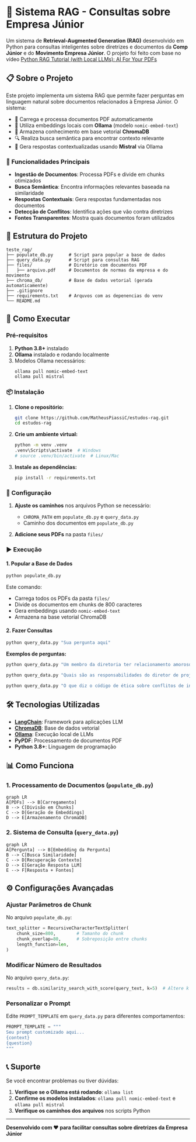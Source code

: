 # 🤖 Sistema RAG - Consultas sobre Empresa Júnior

Um sistema de **Retrieval-Augmented Generation (RAG)** desenvolvido em Python para consultas inteligentes sobre diretrizes e documentos da **Comp Júnior** e do **Movimento Empresa Júnior**. O projeto foi feito com base no vídeo [Python RAG Tutorial (with Local LLMs): AI For Your PDFs](https://www.youtube.com/watch?v=2TJxpyO3ei4)

## 📋 Sobre o Projeto

Este projeto implementa um sistema RAG que permite fazer perguntas em linguagem natural sobre documentos relacionados à Empresa Júnior. O sistema:

- 📄 Carrega e processa documentos PDF automaticamente
- 🧠 Utiliza embeddings locais com **Ollama** (modelo `nomic-embed-text`)
- 💾 Armazena conhecimento em base vetorial **ChromaDB**
- 🔍 Realiza busca semântica para encontrar contexto relevante
- 💬 Gera respostas contextualizadas usando **Mistral** via Ollama

### 🎯 Funcionalidades Principais

- **Ingestão de Documentos**: Processa PDFs e divide em chunks otimizados
- **Busca Semântica**: Encontra informações relevantes baseada na similaridade
- **Respostas Contextuais**: Gera respostas fundamentadas nos documentos
- **Detecção de Conflitos**: Identifica ações que vão contra diretrizes
- **Fontes Transparentes**: Mostra quais documentos foram utilizados

## 📁 Estrutura do Projeto

```
teste_rag/
├── populate_db.py      # Script para popular a base de dados
├── query_data.py       # Script para consultas RAG
├── files/              # Diretório com documentos PDF
│   ├── arquivo.pdf     # Documentos de normas da empresa e do movimento
├── chroma_db/          # Base de dados vetorial (gerada automaticamente)
├── .gitignore
├── requirements.txt    # Arquvos com as depenencias do venv
└── README.md
```

## 🚀 Como Executar

### Pré-requisitos

1. **Python 3.8+** instalado
2. **Ollama** instalado e rodando localmente
3. Modelos Ollama necessários:
   ```bash
   ollama pull nomic-embed-text
   ollama pull mistral
   ```

### 📦 Instalação

1. **Clone o repositório:**
   ```bash
   git clone https://github.com/MatheusPiassiC/estudos-rag.git
   cd estudos-rag
   ```

2. **Crie um ambiente virtual:**
   ```bash
   python -m venv .venv
   .venv\Scripts\activate  # Windows
   # source .venv/bin/activate  # Linux/Mac
   ```

3. **Instale as dependências:**
   ```bash
   pip install -r requirements.txt
   ```

### 🔧 Configuração

1. **Ajuste os caminhos** nos arquivos Python se necessário:
   - `CHROMA_PATH` em `populate_db.py` e `query_data.py`
   - Caminho dos documentos em `populate_db.py`

2. **Adicione seus PDFs** na pasta `files/`

### ▶️ Execução

#### 1. Popular a Base de Dados
```bash
python populate_db.py
```
Este comando:
- Carrega todos os PDFs da pasta `files/`
- Divide os documentos em chunks de 800 caracteres
- Gera embeddings usando `nomic-embed-text`
- Armazena na base vetorial ChromaDB

#### 2. Fazer Consultas
```bash
python query_data.py "Sua pergunta aqui"
```

**Exemplos de perguntas:**
```bash
python query_data.py "Um membro da diretoria ter relacionamento amoroso com um trainee, isso é permitido?"

python query_data.py "Quais são as responsabilidades do diretor de projetos?"

python query_data.py "O que diz o código de ética sobre conflitos de interesse?"
```

## 🛠️ Tecnologias Utilizadas

- **[LangChain](https://langchain.com/)**: Framework para aplicações LLM
- **[ChromaDB](https://www.trychroma.com/)**: Base de dados vetorial
- **[Ollama](https://ollama.ai/)**: Execução local de LLMs
- **PyPDF**: Processamento de documentos PDF
- **Python 3.8+**: Linguagem de programação

## 📊 Como Funciona

### 1. **Processamento de Documentos** (`populate_db.py`)
```mermaid
graph LR
A[PDFs] --> B[Carregamento]
B --> C[Divisão em Chunks]
C --> D[Geração de Embeddings]
D --> E[Armazenamento ChromaDB]
```

### 2. **Sistema de Consulta** (`query_data.py`)
```mermaid
graph LR
A[Pergunta] --> B[Embedding da Pergunta]
B --> C[Busca Similaridade]
C --> D[Recuperação Contexto]
D --> E[Geração Resposta LLM]
E --> F[Resposta + Fontes]
```

## ⚙️ Configurações Avançadas

### Ajustar Parâmetros de Chunk
No arquivo `populate_db.py`:
```python
text_splitter = RecursiveCharacterTextSplitter(
    chunk_size=800,        # Tamanho do chunk
    chunk_overlap=80,      # Sobreposição entre chunks
    length_function=len,
)
```

### Modificar Número de Resultados
No arquivo `query_data.py`:
```python
results = db.similarity_search_with_score(query_text, k=5)  # Altere k para mais/menos resultados
```

### Personalizar o Prompt
Edite `PROMPT_TEMPLATE` em `query_data.py` para diferentes comportamentos:
```python
PROMPT_TEMPLATE = """
Seu prompt customizado aqui...
{context}
{question}
"""
```

## 📞 Suporte

Se você encontrar problemas ou tiver dúvidas:

1. **Verifique se o Ollama está rodando**: `ollama list`
2. **Confirme os modelos instalados**: `ollama pull nomic-embed-text` e `ollama pull mistral`
3. **Verifique os caminhos dos arquivos** nos scripts Python

---

**Desenvolvido com ❤️ para facilitar consultas sobre diretrizes da Empresa Júnior**